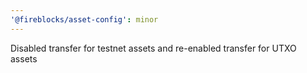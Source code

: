 ```yaml
---
'@fireblocks/asset-config': minor
---
```


Disabled transfer for testnet assets and re-enabled transfer for UTXO assets
